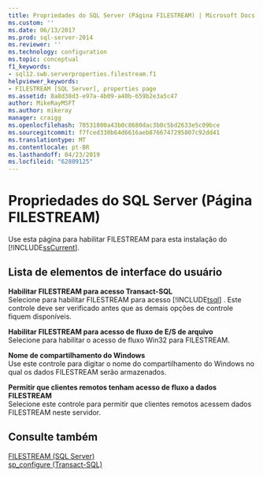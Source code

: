```yaml
---
title: Propriedades do SQL Server (Página FILESTREAM) | Microsoft Docs
ms.custom: ''
ms.date: 06/13/2017
ms.prod: sql-server-2014
ms.reviewer: ''
ms.technology: configuration
ms.topic: conceptual
f1_keywords:
- sql12.swb.serverproperties.filestream.f1
helpviewer_keywords:
- FILESTREAM [SQL Server], properties page
ms.assetid: 8a8d38d3-e97a-4b09-a40b-659b2e3a5c47
author: MikeRayMSFT
ms.author: mikeray
manager: craigg
ms.openlocfilehash: 70531800a43b0c8680dac3b0c5bd2633e5c09bce
ms.sourcegitcommit: f7fced330b64d6616aeb8766747295807c92dd41
ms.translationtype: MT
ms.contentlocale: pt-BR
ms.lasthandoff: 04/23/2019
ms.locfileid: "62809125"
---
```

# <a name="sql-server-properties-filestream-page"></a>Propriedades do SQL Server (Página FILESTREAM)
  Use esta página para habilitar FILESTREAM para esta instalação do [!INCLUDE[ssCurrent](../../includes/sscurrent-md.md)].  
  
## <a name="uielement-list"></a>Lista de elementos de interface do usuário  
 **Habilitar FILESTREAM para acesso Transact-SQL**  
 Selecione para habilitar FILESTREAM para acesso [!INCLUDE[tsql](../../includes/tsql-md.md)] . Este controle deve ser verificado antes que as demais opções de controle fiquem disponíveis.  
  
 **Habilitar FILESTREAM para acesso de fluxo de E/S de arquivo**  
 Selecione para habilitar o acesso de fluxo Win32 para FILESTREAM.  
  
 **Nome de compartilhamento do Windows**  
 Use este controle para digitar o nome do compartilhamento do Windows no qual os dados FILESTREAM serão armazenados.  
  
 **Permitir que clientes remotos tenham acesso de fluxo a dados FILESTREAM**  
 Selecione este controle para permitir que clientes remotos acessem dados FILESTREAM neste servidor.  
  
## <a name="see-also"></a>Consulte também  
 [FILESTREAM &#40;SQL Server&#41;](../../relational-databases/blob/filestream-sql-server.md)   
 [sp_configure &#40;Transact-SQL&#41;](/sql/relational-databases/system-stored-procedures/sp-configure-transact-sql)  
  
  
